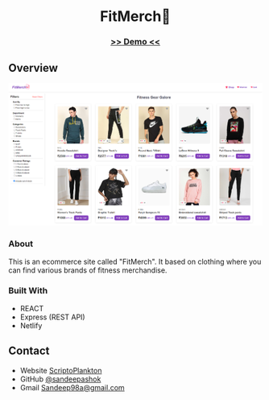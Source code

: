 <!-- Please update value in the {}  -->

<h1 align="center">FitMerch🛒</h1>

<div align="center">
  <h3>
    <a href="https://fitmerch.netlify.app/">
     >> Demo <<
    </a>   
  </h3>
</div>


<!-- OVERVIEW -->

## Overview

![screenshot](capture.png)

### About

 This is an ecommerce site  called "FitMerch". It based on clothing where you can find various brands of fitness merchandise.

### Built With

<!-- This section should list any major frameworks that you built your project using. Here are a few examples.-->

- REACT
- Express (REST API) 
- Netlify


## Contact

- Website [ScriptoPlankton](https://sandeep.netlify.app/)
- GitHub [@sandeepashok](https://github.com/sandeepashok)
- Gmail [Sandeep98a@gmail.com](sandeep98a@gmail.com)
